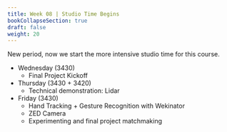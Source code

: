 ```yaml
---
title: Week 08 | Studio Time Begins
bookCollapseSection: true
draft: false
weight: 20
---
```


New period, now we start the more intensive studio time for this course.

- Wednesday (3430)
  - Final Project Kickoff
- Thursday (3430 + 3420)
  - Technical demonstration: Lidar
- Friday (3430)
  - Hand Tracking + Gesture Recognition with Wekinator
  - ZED Camera
  - Experimenting and final project matchmaking